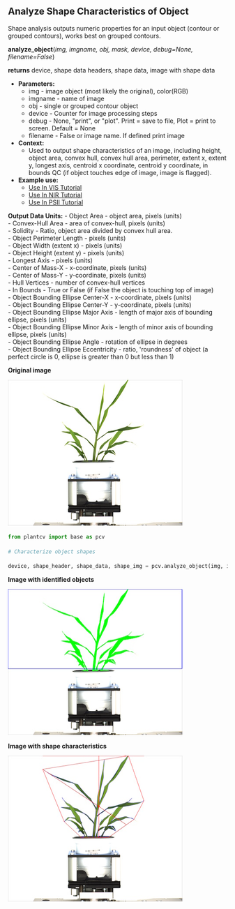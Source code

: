 ## Analyze Shape Characteristics of Object

Shape analysis outputs numeric properties for an input object (contour or grouped contours), works best on grouped contours.
 
**analyze_object**(*img, imgname, obj, mask, device, debug=None, filename=False*)

**returns** device, shape data headers, shape data, image with shape data

- **Parameters:**
    - img - image object (most likely the original), color(RGB)
    - imgname - name of image
    - obj - single or grouped contour object
    - device - Counter for image processing steps
    - debug - None, "print", or "plot". Print = save to file, Plot = print to screen. Default = None 
    - filename - False or image name. If defined print image
- **Context:**
    - Used to output shape characteristics of an image, including height, object area, convex hull, convex hull area, perimeter, extent x, extent y, longest axis, centroid x coordinate, centroid y coordinate, in bounds QC (if object touches edge of image, image is flagged). 
- **Example use:**
    - [Use In VIS Tutorial](vis_tutorial.md)
    - [Use In NIR Tutorial](nir_tutorial.md)
    - [Use In PSII Tutorial](psII_tutorial.md) 
    
**Output Data Units:** 
    - Object Area - object area, pixels (units)  
    - Convex-Hull Area - area of convex-hull, pixels (units)  
    - Solidity - Ratio, object area divided by convex hull area.  
    - Object Perimeter Length - pixels (units)  
    - Object Width (extent x) - pixels (units)  
    - Object Height (extent y) - pixels (units)  
    - Longest Axis - pixels (units)  
    - Center of Mass-X - x-coordinate, pixels (units)  
    - Center of Mass-Y - y-coordinate, pixels (units)  
    - Hull Vertices - number of convex-hull vertices  
    - In Bounds - True or False (if False the object is touching top of image)  
    - Object Bounding Ellipse Center-X - x-coordinate, pixels (units)  
    - Object Bounding Ellipse Center-Y - y-coordinate, pixels (units)  
    - Object Bounding Ellipse Major Axis - length of major axis of bounding ellipse, pixels (units)  
    - Object Bounding Ellipse Minor Axis - length of minor axis of bounding ellipse, pixels (units)  
    - Object Bounding Ellipse Angle - rotation of ellipse in degrees  
    - Object Bounding Ellipse Eccentricity - ratio, 'roundness' of object (a perfect circle is 0, ellipse is greater than 0 but less than 1)  
    
**Original image**

![Screenshot](img/documentation_images/analyze_shape/original_image.jpg)

```python
from plantcv import base as pcv

# Characterize object shapes
    
device, shape_header, shape_data, shape_img = pcv.analyze_object(img, imgname, objects, mask, device, debug="print", "/home/malia/setaria_shape_img.png")
```

**Image with identified objects**

![Screenshot](img/documentation_images/analyze_shape/objects_on_image.jpg)

**Image with shape characteristics**

![Screenshot](img/documentation_images/analyze_shape/shapes_on_image.jpg)
